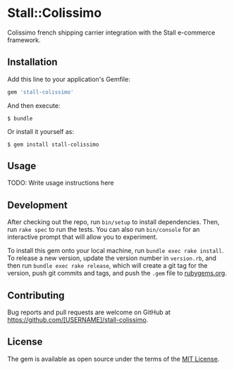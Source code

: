 # Stall::Colissimo

Colissimo french shipping carrier integration with the Stall e-commerce
framework.

## Installation

Add this line to your application's Gemfile:

```ruby
gem 'stall-colissimo'
```

And then execute:

    $ bundle

Or install it yourself as:

    $ gem install stall-colissimo

## Usage

TODO: Write usage instructions here

## Development

After checking out the repo, run `bin/setup` to install dependencies. Then, run `rake spec` to run the tests. You can also run `bin/console` for an interactive prompt that will allow you to experiment.

To install this gem onto your local machine, run `bundle exec rake install`. To release a new version, update the version number in `version.rb`, and then run `bundle exec rake release`, which will create a git tag for the version, push git commits and tags, and push the `.gem` file to [rubygems.org](https://rubygems.org).

## Contributing

Bug reports and pull requests are welcome on GitHub at https://github.com/[USERNAME]/stall-colissimo.


## License

The gem is available as open source under the terms of the [MIT License](http://opensource.org/licenses/MIT).

